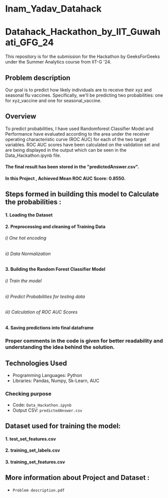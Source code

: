 # Inam_Yadav_Datahack
# Datahack_Hackathon_by_IIT_Guwahati_GFG_24
This repository is for the submission for the Hackathon by GeeksForGeeks under the Summer Analytics course from IIT-G '24.


## Problem description
Our goal is to predict how likely individuals are to receive their xyz and seasonal flu vaccines. Specifically, we'll be predicting two probabilities: one for xyz_vaccine and one for seasonal_vaccine.


## Overview
To predict probabilities, I have used Randomforest Classifier Model and Performance have evaluated according to the area under the receiver operating
characteristic curve (ROC AUC) for each of the two target variables. 
ROC AUC scores have been calculated on the validation set and are being displayed in the output which can be seen in the Data_Hackathon.ipynb file.
#### The final result has been stored in the "predictedAnswer.csv".
#### In this Project , Achieved Mean ROC AUC Score: 0.8550.


## Steps formed in building this model to Calculate the probabilities :
#### 1. Loading the Dataset
#### 2. Preprocessing and cleaning of Training Data
###### i) One hot encoding
###### ii) Data Normalization
#### 3. Building the Random Forest Classifier Model
###### i) Train the model
###### ii) Predict Probabilities for testing data
###### iii) Calculation of ROC AUC Scores 
#### 4. Saving predictions into final dataframe


### Proper comments in the code is given for better readability and understanding the idea behind the solution.


## Technologies Used
- Programming Languages: Python
- Libraries: Pandas, Numpy, Sk-Learn, AUC


### Checking purpose
- Code: `Data_Hackathon.ipynb`
- Output CSV: `predictedAnswer.csv`


## Dataset used for training the model:
#### 1. test_set_features.csv
#### 2. training_set_labels.csv
#### 3. training_set_features.csv

## More information about Project and Dataset :
- `Problem description.pdf`

